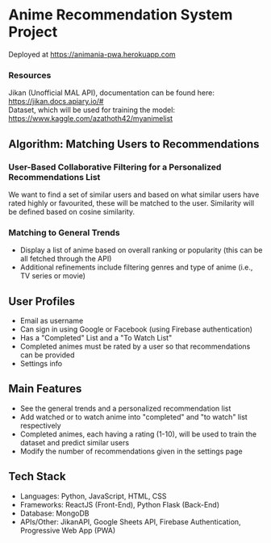 # Anime Recommendation System Project
Deployed at https://animania-pwa.herokuapp.com

### Resources
Jikan (Unofficial MAL API), documentation can be found here: https://jikan.docs.apiary.io/#  
Dataset, which will be used for training the model: https://www.kaggle.com/azathoth42/myanimelist

## Algorithm: Matching Users to Recommendations
### User-Based Collaborative Filtering for a Personalized Recommendations List
We want to find a set of similar users and based on what similar users have rated highly or favourited, these will be matched to the user. Similarity will be defined based on cosine similarity.

### Matching to General Trends
- Display a list of anime based on overall ranking or popularity (this can be all fetched through the API)
- Additional refinements include filtering genres and type of anime (i.e., TV series or movie)

## User Profiles
- Email as username
- Can sign in using Google or Facebook (using Firebase authentication)
- Has a "Completed" List and a "To Watch List"
- Completed animes must be rated by a user so that recommendations can be provided
- Settings info

## Main Features
- See the general trends and a personalized recommendation list
- Add watched or to watch anime into "completed" and "to watch" list respectively
- Completed animes, each having a rating (1-10), will be used to train the dataset and predict similar users
- Modify the number of recommendations given in the settings page

## Tech Stack
- Languages: Python, JavaScript, HTML, CSS
- Frameworks: ReactJS (Front-End), Python Flask (Back-End)
- Database: MongoDB
- APIs/Other: JikanAPI, Google Sheets API, Firebase Authentication, Progressive Web App (PWA)
